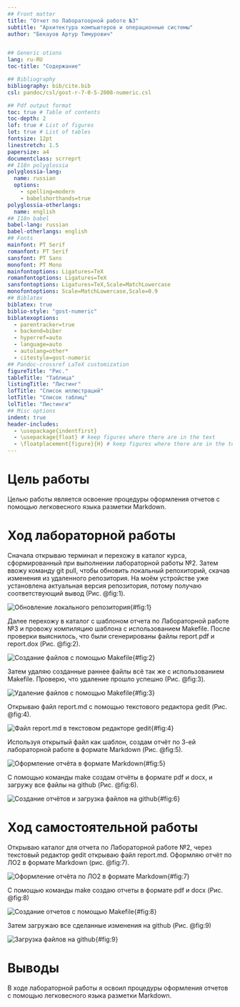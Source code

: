 ```yaml
---
## Front matter
title: "Отчет по Лаборатоорной работе №3"
subtitle: "Архитектура компьютеров и операционные системы"
author: "Бекауов Артур Тимурович"


## Generic otions
lang: ru-RU
toc-title: "Содержание"

## Bibliography
bibliography: bib/cite.bib
csl: pandoc/csl/gost-r-7-0-5-2008-numeric.csl

## Pdf output format
toc: true # Table of contents
toc-depth: 2
lof: true # List of figures
lot: true # List of tables
fontsize: 12pt
linestretch: 1.5
papersize: a4
documentclass: scrreprt
## I18n polyglossia
polyglossia-lang:
  name: russian
  options:
	- spelling=modern
	- babelshorthands=true
polyglossia-otherlangs:
  name: english
## I18n babel
babel-lang: russian
babel-otherlangs: english
## Fonts
mainfont: PT Serif
romanfont: PT Serif
sansfont: PT Sans
monofont: PT Mono
mainfontoptions: Ligatures=TeX
romanfontoptions: Ligatures=TeX
sansfontoptions: Ligatures=TeX,Scale=MatchLowercase
monofontoptions: Scale=MatchLowercase,Scale=0.9
## Biblatex
biblatex: true
biblio-style: "gost-numeric"
biblatexoptions:
  - parentracker=true
  - backend=biber
  - hyperref=auto
  - language=auto
  - autolang=other*
  - citestyle=gost-numeric
## Pandoc-crossref LaTeX customization
figureTitle: "Рис."
tableTitle: "Таблица"
listingTitle: "Листинг"
lofTitle: "Список иллюстраций"
lotTitle: "Список таблиц"
lolTitle: "Листинги"
## Misc options
indent: true
header-includes:
  - \usepackage{indentfirst}
  - \usepackage{float} # keep figures where there are in the text
  - \floatplacement{figure}{H} # keep figures where there are in the text
---
```



# Цель работы

Целью работы является освоение процедуры оформления отчетов с помощью легковесного
языка разметки Markdown.

# Ход лабораторной работы

Сначала открываю терминал и перехожу в каталог курса, сформированный при выполнении лабораторной работы №2. Затем ввожу команду git pull, чтобы обновить локальный репохиторий, скачав изменения из удаленного репозитория. На моём устройстве уже установлена актуальная версия репозитория, потому получаю соответствующий вывод (Рис. @fig:1).

![Обновление локального репозитория](image/Рис_1.png){#fig:1}

Далее перехожу в каталог с шаблоном отчета по Лабораторной работе №3 и провожу компиляцию шаблона с использованием Makefile. После проверки выяснилось, что были сгенерированы файлы report.pdf и report.dox (Рис. @fig:2).

![Создание файлов с помощью Makefile](image/Рис_2.png){#fig:2}

Затем удаляю созданные раннее файлы всё так же с использованием Makefile. Проверю, что удаление прошло успешно (Рис. @fig:3).

![Удаление файлов с помощью Makefile](image/Рис_3.png){#fig:3}

Открываю файл report.md с помощью текстового редактора gedit (Риc. @fig:4).

![Файл report.md в текстовом редакторе gedit](image/Рис_4.png){#fig:4}

Используя открытый файл как шаблон, создам отчёт по 3-ей лабораторной работе в формате Markdown (Рис. @fig:5). 

![Оформление отчёта в формате Markdown](image/Рис_5.png){#fig:5}

С помощью команды make создам отчёты в формате pdf и docx, и загружу все файлы на github (Рис. @fig:6). 

![Создание отчётов и загрузка файлов на github](image/Рис_6.png){#fig:6}

# Ход самостоятельной работы

Открываю каталог для отчета по Лабораторной работе №2, через текстовый редактор gedit открываю файл report.md. Оформляю отчёт по ЛО2 в формате Markdown (рис. @fig:7).

![Оформление отчёта по ЛО2 в формате Markdown](image/Рис_7.png){#fig:7}

С помощью команды make создаю отчеты в формате pdf и docx (Рис. @fig:8)

![Создание отчетов с помощью Makefile](image/Рис_8.png){#fig:8}

Затем загружаю все сделанные изменения на github (Рис. @fig:9)

![Загрузка файлов на github](image/Рис_9.png){#fig:9}

# Выводы

В ходе лабораторной работы я освоил процедуры оформления отчетов с помощью легковесного языка разметки Markdown.

